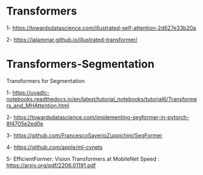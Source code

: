 
# Transformers
1- https://towardsdatascience.com/illustrated-self-attention-2d627e33b20a

2- https://jalammar.github.io/illustrated-transformer/


# Transformers-Segmentation
Transformers for Segmentation

1- https://uvadlc-notebooks.readthedocs.io/en/latest/tutorial_notebooks/tutorial6/Transformers_and_MHAttention.html

2- https://towardsdatascience.com/implementing-segformer-in-pytorch-8f4705e2ed0e

3- https://github.com/FrancescoSaverioZuppichini/SegFormer

4- https://github.com/apple/ml-cvnets

5- EfficientFormer: Vision Transformers at MobileNet Speed : https://arxiv.org/pdf/2206.01191.pdf
